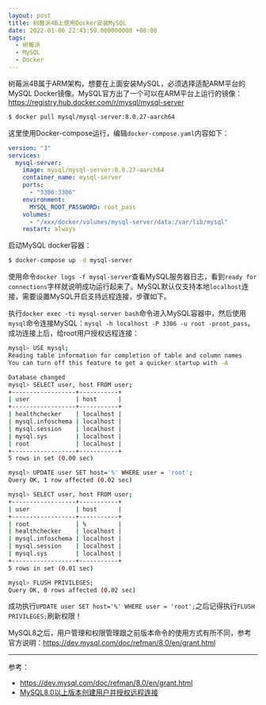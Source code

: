 ```yaml
---
layout: post
title: 树莓派4B上使用Docker安装MySQL
date: 2022-01-06 22:43:59.000000000 +08:00
tags: 
  - 树莓派
  - MySQL
  - Docker
---
```


树莓派4B属于ARM架构，想要在上面安装MySQL，必须选择适配ARM平台的MySQL Docker镜像。MySQL官方出了一个可以在ARM平台上运行的镜像：<a href="https://registry.hub.docker.com/r/mysql/mysql-server" target="_blank">https://registry.hub.docker.com/r/mysql/mysql-server</a>

```bash
$ docker pull mysql/mysql-server:8.0.27-aarch64
```

这里使用Docker-compose运行，编辑`docker-compose.yaml`内容如下：

```yaml
version: "3"
services:
  mysql-server:
    image: mysql/mysql-server:8.0.27-aarch64
    container_name: mysql-server
    ports:
      - "3306:3306"
    environment:
      MYSQL_ROOT_PASSWORD: root_pass
    volumes:
      - "/xxx/docker/volumes/mysql-server/data:/var/lib/mysql"
    restart: always
```

启动MySQL docker容器：

```bash
$ docker-compose up -d mysql-server
```

使用命令`docker logs -f mysql-server`查看MySQL服务器日志，看到`ready for connections`字样就说明成功运行起来了。MySQL默认仅支持本地`localhost`连接，需要设置MySQL开启支持远程连接，步骤如下。

执行`docker exec -ti mysql-server bash`命令进入MySQL容器中，然后使用`mysql`命令连接MySQL：`mysql -h localhost -P 3306 -u root -proot_pass`。成功连接上后，给root用户授权远程连接：

```bash
mysql> USE mysql;
Reading table information for completion of table and column names
You can turn off this feature to get a quicker startup with -A

Database changed
mysql> SELECT user, host FROM user;
+------------------+-----------+
| user             | host      |
+------------------+-----------+
| healthchecker    | localhost |
| mysql.infoschema | localhost |
| mysql.session    | localhost |
| mysql.sys        | localhost |
| root             | localhost |
+------------------+-----------+
5 rows in set (0.00 sec)

mysql> UPDATE user SET host='%' WHERE user = 'root';
Query OK, 1 row affected (0.02 sec)

mysql> SELECT user, host FROM user;
+------------------+-----------+
| user             | host      |
+------------------+-----------+
| root             | %         |
| healthchecker    | localhost |
| mysql.infoschema | localhost |
| mysql.session    | localhost |
| mysql.sys        | localhost |
+------------------+-----------+
5 rows in set (0.01 sec)

mysql> FLUSH PRIVILEGES;
Query OK, 0 rows affected (0.02 sec)
```

成功执行`UPDATE user SET host='%' WHERE user = 'root';`之后记得执行`FLUSH PRIVILEGES;`刷新权限！

MySQL8之后，用户管理和权限管理跟之前版本命令的使用方式有所不同，参考官方说明：<a href="https://dev.mysql.com/doc/refman/8.0/en/grant.html" target="_blank">https://dev.mysql.com/doc/refman/8.0/en/grant.html</a>

<hr />

参考：

- <a href="https://dev.mysql.com/doc/refman/8.0/en/grant.html" target="_blank">https://dev.mysql.com/doc/refman/8.0/en/grant.html</a>
- <a href="https://www.cnblogs.com/dongxt/p/14883465.html" target="_blank">MySQL8.0以上版本创建用户并授权远程连接</a>

